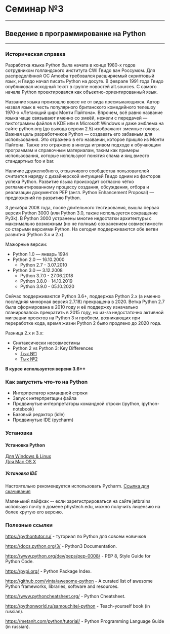 # Семинар №3

---

## Введение в программирование на Python

---

### Историческая справка

Разработка языка Python была начата в конце 1980-х годов сотрудником голландского института CWI Гвидо ван Россумом. Для распределённой ОС Amoeba требовался расширяемый скриптовый язык, и Гвидо начал писать Python на досуге. В феврале 1991 года Гвидо опубликовал исходный текст в группе новостей alt.sources. С самого начала Python проектировался как объектно-ориентированный язык.

Название языка произошло вовсе не от вида пресмыкающихся. Автор назвал язык в честь популярного британского комедийного телешоу 1970-х «Летающий цирк Монти Пайтона». Впрочем, всё равно название языка чаще связывают именно со змеёй, нежели с передачей — пиктограммы файлов в KDE или в Microsoft Windows и даже эмблема на сайте python.org (до выхода версии 2.5) изображают змеиные головы. Важная цель разработчиков Python — создавать его забавным для использования. Это отражено в его названии, которое пришло из Монти Пайтона. Также это отражено в иногда игривом подходе к обучающим программам и справочным материалам, таким как примеры использования, которые используют понятия спама и яиц вместо стандартных foo и bar.

Наличие дружелюбного, отзывчивого сообщества пользователей считается наряду с дизайнерской интуицией Гвидо одним из факторов успеха Python. Развитие языка происходит согласно чётко регламентированному процессу создания, обсуждения, отбора и реализации документов PEP (англ. Python Enhancement Proposal) — предложений по развитию Python.

3 декабря 2008 года, после длительного тестирования, вышла первая версия Python 3000 (или Python 3.0, также используется сокращение Py3k). В Python 3000 устранены многие недостатки архитектуры с максимально возможным (но не полным) сохранением совместимости со старыми версиями Python. На сегодня поддерживаются обе ветви развития (Python 3.x и 2.x).

Мажорные версии:
* Python 1.0 — январь 1994
* Python 2.0 — 16.10.2000
    * Python 2.7 - 3.07.2010
* Python 3.0 — 3.12.2008
    * Python 3.7.0 - 27.06.2018
    * Python 3.8.0 - 14.10.2019
    * Python 3.9.0 - 05.10.2020

Сейчас поддерживаются Python 3.6+, поддержка Python 2.х (а именно последняя минорная версия 2.7.18) прекращена в 2020. Ветка Python 2.7 была сформирована в 2010 году и её поддержку изначально планировалось прекратить в 2015 году, но из-за недостаточно активной миграции проектов на Python 3 и проблем, возникающих при переработке кода, время жизни Python 2 было продлено до 2020 года.

Разница 2.x и 3.x:
* Синтаксически несовместимы
* Python 2 vs Python 3: Key Differences
    * [Тык №1](https://sebastianraschka.com/Articles/2014_python_2_3_key_diff.html)
    * [Тык №2](https://www.guru99.com/python-2-vs-python-3.html#:~:text=KEY%20DIFFERENCE,string%20value%20with%20%22u.%22)

**В курсе используется версия 3.6++**

### Как запустить что-то на Python
- Интерпретатор командной строки
- Запуск интерпретации файла
- Продвинутые интерпретаторы командной строки (ipython, ipython-notebook)
- Базовый редактор (idle)
- Продвинутые IDE (pycharm)

### Установка

#### Установка Python
[Для Windows & Linux](https://pythonworld.ru/osnovy/skachat-python.html)  
[Для Mac OS X](https://www.python.org/downloads/)

##### Установка IDE
Настоятельно рекомендуется использовать Pycharm. [Ссылка для скачивания](https://www.jetbrains.com/pycharm/)

Маленький лайфхак -- если зарегистрироваться на сайте jetbrains используя почту в домене phystech.edu, можно получить лицензию на более крутую его версию. 

### Полезные ссылки

https://pythontutor.ru/ - туториал по Python для совсем новичков

https://docs.python.org/3/ - Python3 Documentation.

https://www.python.org/dev/peps/pep-0008/ - PEP 8, Style Guide for Python Code.

https://pypi.org/ - Python Package Index.

https://github.com/vinta/awesome-python - A curated list of awesome Python frameworks, libraries, software and resources.

https://www.pythoncheatsheet.org/ - Python Cheatsheet.

https://pythonworld.ru/samouchitel-python - Teach-yourself book (in russian).

https://metanit.com/python/tutorial/ - Python Programming Language Guide (in russian).

